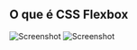 ## O que é CSS Flexbox

![Screenshot](o-que-e-css-flexbox-1.png)
![Screenshot](o-que-e-css-flexbox-2.png)